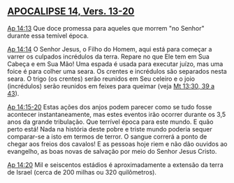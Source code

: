 ## [APOCALIPSE 14, Vers. 13-20](http://bibliaonline.com.br/acf/ap/14/13-20) 

[Ap 14:13](http://bibliaonline.com.br/acf/ap/14/13) Que doce promessa para aqueles que morrem &quot;no Senhor&quot; durante essa temível época.

[Ap 14:14](http://bibliaonline.com.br/acf/ap/14/14) O Senhor Jesus, o Filho do Homem, aqui está para começar a varrer os culpados incrédulos da terra. Repare no que Ele tem em Sua Cabeça e em Sua Mão! Uma espada é usada para executar juízo, mas uma foice é para colher uma seara. Os crentes e incrédulos são separados nesta seara. O trigo (os crentes) serão reunidos em Seu celeiro e o joio (incrédulos) serão reunidos em feixes para queimar (veja [Mt 13:30, 39 a 43](http://bibliaonline.com.br/acf/mt/13/30,39,43)).

[Ap 14:15-20](http://bibliaonline.com.br/acf/ap/14/15-20) Estas ações dos anjos podem parecer como se tudo fosse acontecer instantaneamente, mas estes eventos irão ocorrer durante os 3,5 anos da grande tribulação. Que terrível época para este mundo. E quão perto está! Nada na história deste pobre e triste mundo poderia sequer comparar-se a isto em termos de terror. O sangue correrá a ponto de chegar aos freios dos cavalos! E as pessoas hoje riem e não dão ouvidos ao evangelho, as boas novas de salvação por meio do Senhor Jesus Cristo.

[Ap 14:20](http://bibliaonline.com.br/acf/ap/14/20) Mil e seiscentos estádios é aproximadamente a extensão da terra de Israel (cerca de 200 milhas ou 320 quilômetros).